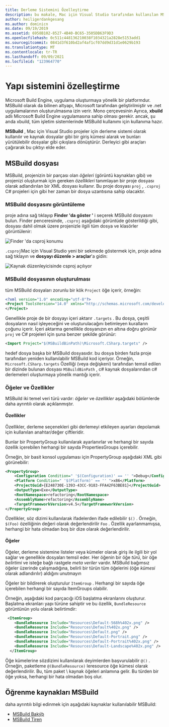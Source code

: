 ```yaml
---
title: Derleme Sistemini Özelleştirme
description: bu makale, Mac için Visual Studio tarafından kullanılan MSBuild derleme sistemine kısa bir giriş niteliğindedir
author: heiligerdankgesang
ms.author: dominicn
ms.date: 09/19/2019
ms.assetid: 6958B102-8527-4B40-BC65-3505DB63F9D3
ms.openlocfilehash: 0c511c448136210038f1034321a2828e5153add1
ms.sourcegitcommit: 0841d3f610bd2af4af1cf07dd9d31d1e0629b193
ms.translationtype: MT
ms.contentlocale: tr-TR
ms.lasthandoff: 09/09/2021
ms.locfileid: "123964770"
---
```

# <a name="customizing-the-build-system"></a>Yapı sistemini özelleştirme

Microsoft Build Engine, uygulama oluşturmaya yönelik bir platformdur. MSBuild olarak da bilinen altyapı, Microsoft tarafından geliştirilmiştir ve .net uygulamalarının oluşturulmasına izin verir. Mono çerçevesinin Ayrıca, **xbuild** adlı Microsoft Build Engine uygulamasına sahip olması gerekir. ancak, şu anda xbuild, tüm işletim sistemlerinde MSBuild kullanımı için kullanıma hazır.

**MSBuild** , Mac için Visual Studio projeler için derleme sistemi olarak kullanılır ve kaynak dosyalar gibi bir giriş kümesi alarak ve bunları yürütülebilir dosyalar gibi çıkışlara dönüştürür. Derleyici gibi araçları çağırarak bu çıktıyı elde eder.

## <a name="msbuild-file"></a>MSBuild dosyası

MSBuild, projenizin bir parçası olan *öğeleri* (görüntü kaynakları gibi) ve projenizi oluşturmak için gereken *özellikleri* tanımlayan bir proje dosyası olarak adlandırılan bir XML dosyası kullanır. Bu proje dosyası `proj` , `.csproj` C# projeleri için gibi her zaman bir dosya uzantısına sahip olacaktır.

### <a name="viewing-the-msbuild-file"></a>MSBuild dosyasını görüntüleme

proje adına sağ tıklayıp **Finder 'da göster '** i seçerek MSBuild dosyasını bulun. Finder penceresinde, `.csproj` aşağıdaki görüntüde gösterildiği gibi, dosyası dahil olmak üzere projenizle ilgili tüm dosya ve klasörler görüntülenir:

![Finder 'da csproj konumu](media/customizing-build-system-image1.png)

`.csproj`Mac için Visual Studio yeni bir sekmede göstermek için, proje adına sağ tıklayın ve **dosyayı düzenle > araçlar**'a gidin:

![Kaynak düzenleyicisinde csproj açılıyor](media/customizing-build-system-image2.png)

### <a name="composition-of-the-msbuild-file"></a>MSBuild dosyasının oluşturulması

tüm MSBuild dosyaları zorunlu bir kök `Project` öğe içerir, örneğin:

```xml
<?xml version="1.0" encoding="utf-8"?>
<Project ToolsVersion="14.0" xmlns="http://schemas.microsoft.com/developer/msbuild/2003">
</Project>
```

Genellikle proje de bir dosyayı içeri aktarır `.targets` . Bu dosya, çeşitli dosyaların nasıl işleyeceğini ve oluşturulacağını betimleyen kuralların çoğunu içerir. İçeri aktarma genellikle dosyanızın en altına doğru görünür `proj` ve C# projeleri için şuna benzer şekilde görünür:

```xml
<Import Project="$(MSBuildBinPath)\Microsoft.CSharp.targets" />
```

hedef dosya başka bir MSBuild dosyasıdır. bu dosya birden fazla proje tarafından yeniden kullanılabilir MSBuild kod içeriyor. Örneğin, `Microsoft.CSharp.targets` Özelliği (veya değişkeni) tarafından temsil edilen bir dizinde bulunan dosyası `MSBuildBinPath` , c# kaynak dosyalarından c# derlemeleri oluşturmaya yönelik mantığı içerir.

### <a name="items-and-properties"></a>Öğeler ve Özellikler

MSBuild iki temel veri türü vardır: *öğeler* ve *özellikler* aşağıdaki bölümlerde daha ayrıntılı olarak açıklanmıştır.

#### <a name="properties"></a>Özellikler

Özellikler, derleme seçenekleri gibi derlemeyi etkileyen ayarları depolamak için kullanılan anahtar/değer çiftleridir.

Bunlar bir PropertyGroup kullanılarak ayarlanırlar ve herhangi bir sayıda özellik içerebilen herhangi bir sayıda PropertiesGroups içerebilir.

Örneğin, bir basit konsol uygulaması için PropertyGroup aşağıdaki XML gibi görünebilir:

```xml
<PropertyGroup>
    <Configuration Condition=" '$(Configuration)' == '' ">Debug</Configuration>
    <Platform Condition=" '$(Platform)' == '' ">x86</Platform>
    <ProjectGuid>{E248730E-1393-43CC-9183-FFA42F63BE81}</ProjectGuid>
    <OutputType>Exe</OutputType>
    <RootNamespace>refactoring</RootNamespace>
    <AssemblyName>refactoring</AssemblyName>
    <TargetFrameworkVersion>v4.5</TargetFrameworkVersion>
</PropertyGroup>
```

Özellikler, söz dizimi kullanılarak ifadelerden ifade edilebilir `$()` . Örneğin, `$(Foo)` özelliğinin değeri olarak değerlendirilir `Foo` . Özellik ayarlanmamışsa, herhangi bir hata olmadan boş bir dize olarak değerlendirilir.

#### <a name="items"></a>Öğeler

Öğeler, derleme sistemine listeler veya kümeler olarak giriş ile ilgili bir yol sağlar ve genellikle dosyaları temsil eder. Her öğenin bir öğe *türü*, bir öğe *belirtimi* ve isteğe bağlı rastgele *meta veriler* vardır. MSBuild bağımsız öğeler üzerinde çalışmadığına, belirli bir türün tüm öğelerini (öğe *kümesi* olarak adlandırılır) aldığını unutmayın

Öğeler bir bildirerek oluşturulur `ItemGroup` . Herhangi bir sayıda öğe içerebilen herhangi bir sayıda ItemGroups olabilir.

Örneğin, aşağıdaki kod parçacığı iOS başlatma ekranlarını oluşturur. Başlatma ekranları yapı türüne sahiptir ve bu özellik, `BundleResource` görüntünün yolu olarak belirtimdir:

```xml
 <ItemGroup>
    <BundleResource Include="Resources\Default-568h%402x.png" />
    <BundleResource Include="Resources\Default%402x.png" />
    <BundleResource Include="Resources\Default.png" />
    <BundleResource Include="Resources\Default-Portrait.png" />
    <BundleResource Include="Resources\Default-Portrait%402x.png" />
    <BundleResource Include="Resources\Default-Landscape%402x.png" />
  </ItemGroup>
 ```

 Öğe kümelerine sözdizimi kullanılarak deyimlerden başvurulabilir `@()` . Örneğin, paketleme `@(BundleResource)` leresource öğe kümesi olarak değerlendirilir. Bu, tüm paket \ kaynak öğeleri anlamına gelir. Bu türden bir öğe yoksa, herhangi bir hata olmadan boş olur.

## <a name="resources-for-learning-msbuild"></a>Öğrenme kaynakları MSBuild

daha ayrıntılı bilgi edinmek için aşağıdaki kaynaklar kullanılabilir MSBuild:

* [MSBuild Bakýþ](/visualstudio/msbuild/msbuild)
* [MSBuild Tiren](/visualstudio/msbuild/msbuild-concepts)
